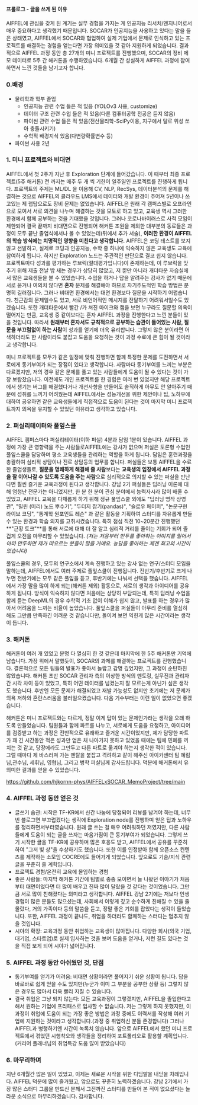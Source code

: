 #### 프롤로그 - 글을 쓰게 된 이유

AIFFEL에 관심을 갖게 된 계기는 실무 경험을 가지는 게 인공지능 리서치/엔지니어로서 매우 중요하다고 생각했기 때문입니다. SOCAR가 인공지능을 사용하고 있다는 말을 들은 상태였고, AIFFEL에서 SOCAR와 협업하여  실제 기업에서 문제로 인식하고 있는 프로젝트를 해결하는 경험을 얻는다면 가장 의미있을 것 같아 지원하게 되었습니다.  결과적으로 AIFFEL 과정 동안 총 27개의 미니 프로젝트를 진행했으며,  SOCAR의 정비 메모 데이터로 5주 간 해커톤을 수행하였습니다. 6개월 간 성실하게 AIFFEL 과정에 참여하면서 느낀 것들을 남기고자 합니다.

### 0.배경

* 물리학과 학부 졸업
  * 인공지능 관련 수업 들은 적 있음 (YOLOv3 사용, customize)
  * 데이터 구조 관련 수업 들은 적 있음(다른 컴퓨터공학 전공은 듣지 않음)
  * 파이썬 관련 수업 들은 적 있음(전산물리학-SciPy이용, 지구에서 달로 위성 쏘아 충돌시키기)
  * 수학적 배경지식 있음(다변량확률변수 등)
* 파이썬 사용 2년

### 1. 미니 프로젝트와 비대면

AIFFEL에서 첫 2주가 지난 후 Exploration 단계에 들어갔습니다. 이 때부터 최종 프로젝트(5주 해커톤) 전 까지는 매주 두 개 씩 기한이 일주일인 프로젝트를 진행하게 됩니다. 프로젝트의 주제는 ML/DL 을 이용해 CV, NLP, RecSys, 데이터분석의 문제를 해결하는 것으로 AIFFEL의 클라우드 LMS에서 데이터와 개발 환경이 주어져 5년이나 쓰고있는 제 랩탑으로도 장비 문제는 없었습니다.  AIFFEL은 원래 각 캠퍼스별로 오프라인으로 모여서 서로 의견을 나누며 해결하는 것을 모토로 하고 있고, 교육생 역시 그러한 환경에서 함께 공부하는 것을 기대했을 것입니다. 그러나 코로나바이러스로 사적 모임이 제한되어 결국 끝까지 비대면으로 진행되어 해커톤 조원을 제외한 대부분의 동료들은 과정이 모두 끝난 졸업식에서나 볼 수 있었는데(뒤에서 추가 서술),  **이러한 환경이 AIFFEL의 학습 방식에는 치명적인 영향을 미친다고 생각합니다.**  AIFFEL은 코딩 테스트를 보지 않고 선발하고, 실제로 코딩과 인공지능, 수학 중 하나에 익숙하지 않은 교육생도 교육에 참여하게 됩니다. 하지만 Exploration 노드는 주관적인 판단으로 결코 쉽지 않습니다. 프로젝트마다 성과를 평가하는 루브릭(절대평가입니다)이 존재하는데, 이 루브릭을 맞추기 위해 제출 전날 밤 새는 경우가 상당히 많았고, 저 뿐만 아니라 개더타운 자습실에서 많은 교육생들을 볼 수 있었습니다. 수업을 하거나 답을 알려주는 강사가 없기 때문에 서로 묻거나 여의치 않다면 **혼자** 문제를 해결해야 하므로 자기주도적인 학습 방법은 분명히 길러집니다. 그러나 비대면 환경에서는 대면 환경보다 질문을 시작하기 어렵습니다. 친근감의 문제일수도 있고, 서로 비언어적인 메시지를 전달하기 어려워서일수도 있겠습니다. 또한 개더타운에서 빨간 /가 쳐진 마이크와 캠을 보면 누구라도 질문할 의욕이 떨어지는 만큼,  교육생 중 같이보다는 혼자 AIFFEL 과정을 진행한다고 느낀 분들이 있을 것입니다. 따라서 **원래부터 혼자서도 규칙적으로 공부하는 습관이 들어있는 사람, 질문을 부끄럼없이 하는 사람**이 성과를 얻기에 더욱 유리합니다. 그렇지 않은 분이라면 어색하더라도 한 사람이라도 붙잡고 도움을 요청하는 것이 과정 수료에 큰 힘이 될 것이라고 생각합니다.

미니 프로젝트를 모두가 같은 일정에 맞춰 진행하면 함께 특정한 문제를 도전하면서 서로에게 동기부여가 되는 장점이 있다고 생각합니다.  사람마다 동기부여를 느끼는 부분은 다르겠지만, 저의 경우 같은 문제를 풀고 있는 사람들에게 도움이 될 수 있다는 것이 가장 보람찼습니다. 이전에도 개인 프로젝트를 한 경험은 여러 번 있었지만 해당 프로젝트에서 생기는 버그를 해결했다거나 개선사항을 만들어도 솔직하게 아무도 안 알아주기 때문에 성취를 느끼기 어려웠는데 AIFFEL에서는 성능개선을 위한 제안이나 팁, 노하우에 대하여 공유하면 같은 교육생들에게 직접적으로 도움이 된다는 것이 마지막 미니 프로젝트까지 의욕을 유지할 수 있었던 이유라고 생각하고 있습니다.

### 2. 퍼실리테이터와 풀잎스쿨

AIFFEL 캠퍼스마다 퍼실리테이터(이하 퍼실) 4분과 담임 1분이 있습니다. AIFFEL 과정에 가장 큰 영향력을 주는 사람들로AIFFEL에는 강사가 없으며 퍼실은 토론형 수업인 풀잎스쿨을 담당하며 평소 교육생들을 관리하는 역할을 하게 됩니다.   담임은 훈련과정을 총괄하여 심리적 상담이나 진로 상담등의 업무를 합니다. 퍼실들은 보통 AIFFEL을 수료한 졸업생들로, **질문을 명쾌하게 해결해 줄 사람**보다는 **교육생의 입장에서 AIFFEL 과정을 잘 이어나갈 수 있도록 도움을 주는 사람**으로 심리적으로 의지할 수 있는 퍼실을 만난다면 훨씬 즐거운 교육과정이 된다고 생각합니다. 강남 2기 퍼실들은 딥러닝 이론에 대해  엄청난 전문가는 아니었지만, 한 분 한 분이 관심 분야에서 능력자시라 많이 배울 수 있었고, AIFFEL 교육을 다채롭게 하기 위해 정규 풀잎스쿨 외에도 "딥러닝 명작 상영관", "밀린 (미리) 노드 뿌수기", "두더지 잡기(pandas)", "슬로우 페이퍼", "논문구현 라이브 코딩", "통계학 원포인트 레슨" 과 같은 활동을 기획하여 스터디를 자유롭게 만들 수 있는 환경과 학습 의지를 고취시켰습니다. 특히 점심 직전 10~20분간 진행했던 **"근황 토크"**를 통해  서로에 대해 더 잘 알고 심리적 거리를 줄이는 기회가 되어 즐겁게 오전을 마무리할 수 있었습니다. *(저는 처음부터 만두를 좋아하는 이미지를 밀어서 아마 만두하면 제가 떠오르는 분들이 많을 거에요. 농담을 좋아하는 제겐 최고의 시간이었습니다)*

풀잎스쿨의 경우, 모두의 연구소에서 계속 진행하고 있는 강사 없는 연구/스터디 모임을 말하는데,  AIFFEL에서도 여러 주제로 풀잎스쿨이 진행됩니다.  전반기/후반기로 크게 나누면 전반기에는 모두 같은 풀잎을 듣고, 후반기에는 나눠서 선택을 했습니다. AIFFEL에서 가장 말을 많이 하게 되는(해커톤 제외) 활동으로, 서로의 생각과 아이디어를 공유하게 됩니다. 방식이 익숙하지 않다면 처음에는 상당히 부담되는데, 특히 딥러닝 수업을 함께 듣는 DeepML의 경우 수학적 기초 없이 이해가 쉽지 않고,  발표를 하는 경우가 많아서 어려움을 느끼는 비율이 높았습니다. 풀잎스쿨을 퍼실들이 아무리 준비를 열심히 해도 그만큼 만족하긴 어려운 것 같습니다만, 돌이켜 보면 익힌게 많은 시간이라는 생각이 듭니다.  

### 3. 해커톤

해커톤이 여러 개 있었고 분명 다 열심히 한 것 같은데 마지막에 한 5주 해커톤만 기억에 남습니다. 가장 위에서 말했듯이, SOCAR의 과제를 해결하는 프로젝트를 진행했습니다. 결론적으로 모든 팀들의 발표가 좋아서 놀랍고 감명 깊었지만, 그 과정이 순탄하진 않았습니다. 해커톤 초반 SOCAR 관리자 측의 이상한 방식의 멘토링, 실무진과 관리자 간 시각 차이 등이 있었고, 특히 어떤 데이터를 넘겼는지 잘 모르는게 아닌가 싶은 생각도 했습니다.  후반엔 모든 문제가 해결되었고 재발 가능성도 없지만 초기에는 저 문제가 의욕 저하와 혼란스러움을 불러일으켰습니다. 다음 기수부터는 이런 일이 없었으면 좋겠습니다. 

해커톤은 미니 프로젝트와는 다르게, 정말 이게 답이 있는 문제인가라는 생각을 오래 하도록 만들었습니다. 팀원들과 함께 파트를 나누고, 서로에게 도움을 요청하고, 아이디어를 검증받고 하는 과정은 전반적으로 유쾌하고 즐거운 시간이었지만, 제가 담당한 파트가 꽤 긴 시간동안 적은 성과만 얻은 채 나아가지 못하고 있었을 때에는 팀에 민폐를 끼치는 것 같고, 당장에라도 그만두고 다른 파트로 옮겨야 하는지 생각한 적이 있습니다. 그럴 때마다 제 바스러져 가는 멘탈을 붙잡고 격려하고 같이 해주신 아이카센터 팀 혜림님,관수님, 세휘님, 영협님, 그리고 병학 퍼실님께 감사드립니다. 덕분에 해커톤에서 유의미한 결과를 얻을 수 있었습니다.

https://github.com/hjkornn-phys/AIFFELxSOCAR_MemoProject/tree/main

### 4. AIFFEL 과정 동안 얻은 것

* 글쓰기 습관: 시작은 TF-KR에서 신간 나눔에 당첨되어 리뷰를 남겨야 하는데, 너무 빈 블로그면 부끄럽겠다는 생각에 Exploration node를 진행하며 얻은 팁과 노하우를 정리하면서부터였습니다.  원래 글 쓰는 걸 매우 어려워하던 저였지만, 다른 사람들에게 도움이 되는 글을 쓰자는 마음가짐이 큰 동기부여가 되었습니다. 그렇게 쓰기 시작한 글을 TF-KR에 공유하며 많은 호응도 받고, AIFFEL에서 공유를 꾸준히 하여 "그저 빛 상"을 수상하기도 했습니다. 또한 이를 인정받아 함께 오픈소스 컨텐츠를 제작하는 소모임 COCRE에도 들어가게 되었습니다. 앞으로도 기술/지식 관련 글을 꾸준히 쓸 계힉입니다.
* 프로젝트 경험/온전히 교육에 몰입하는 경험
* 좋은 사람들: 마지막 해커톤 기간에 팀별로 종종 모이면서 늘 나왔던 이야기가 처음부터 대면이었다면 더 많이 배우고 진짜 많이 달랐을 것 같다는 것이었습니다. 그만큼 서로 많이 친해졌다는 의미라고 생각합니다. AIFFEL 강남 2기에는 저보다 인생 경험이 많은 분들도 많으셨는데,  사회에서 이렇게 깊고 순수하게 친해질 수 있을 줄 몰랐다, 거의 가족이다 등의 말씀을 듣고, 정말 좋은 기회를 잡았다는 생각이 들었습니다. 또한, AIFFEL 과정이 끝나도, 취업을 하더라도 함께하는 스터디는 멈추지 않을 것입니다.
* 시야의 확장: 교육과정 동안 취업하는 교육생이 많아집니다. 다양한 회사(외국 기업, 대기업,  스타트업)로 실제 입사하는 것을 보며 도움을 얻거나, 저런 길도 있다는 것을 직접 보게 되어 시야가 넓어집니다.

### 5. AIFFEL 과정 동안 아쉬웠던 것, 단점

* 동기부여를 얻기가 어려움: 비대면 상황이라면 풀어지기 쉬운 상황이 됩니다. 답을 바로바로 쉽게 얻을 수도 있지만(누군가 이미 그 부분을 공부한 상황 등) 그렇지 않은 경우도 많아서 더욱 빨리 지칠 수 있습니다.
* 결국 취업은 그냥 되지 않는다: 모든 교육과정이 그렇겠지만, AIFFEL을 졸업한다고 해서 원하는 기업에 프리패스로 입사할 수 없습니다. 저는 그렇게 하지 못했지만, 이 과정이 취업에 도움이 되는 가장 좋은 방법은 과정 중에도 이력서를 작성해 여러 기업에 지원하는 것이라고 생각합니다.(과정 중 취업하신 분들 존경합니다) 그러나 AIFFEL과 병행하기엔 시간이 녹록치 않습니다. 앞으로 AIFFEL에서 했던 미니 프로젝트에서 겪었던 시행착오와 생각들을 정리하여 포트폴리오로 활용할 계획입니다. (커리어 플래너님의 취업특강 도움 많이 받았습니다)

### 6. 마무리하며

지난 6개월간 많은 일이 있었고, 이제는 새로운 시작을 위한 디딤발을 내딛을 차례입니다. AIFFEL 덕분에 많이 즐거웠고, 앞으로도 꾸준히 노력하겠습니다.  강남 2기에서 가장 많은 스터디 그룹을 만드신 분께서 그전까진 스터디를 만들어 본 적이 없으셨다는 놀라운 소식으로 마무리하겠습니다. 감사합니다.

